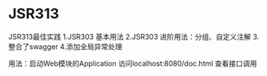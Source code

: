 # JSR313
JSR313最佳实践
1.JSR303 基本用法
2.JSR303 进阶用法：分组、自定义注解
3.整合了swagger
4.添加全局异常处理

用法：启动Web模块的Application
访问localhost:8080/doc.html 查看接口调用
